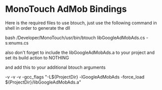 MonoTouch AdMob Bindings
========================

Here is the required files to use btouch, just use the following command 
in shell in order to generate the dll

bash /Developer/MonoTouch/usr/bin/btouch libGoogleAdMobAds.cs -s:enums.cs

also don't forget to include the libGoogleAdMobAds.a to your project and
set its build action to NOTHING

and add this to your additional btouch arguments

-v -v -v -gcc_flags "-L${ProjectDir} -lGoogleAdMobAds -force_load ${ProjectDir}/libGoogleAdMobAds.a"


